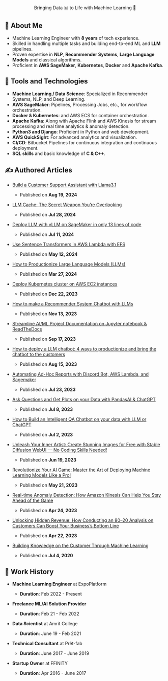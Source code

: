 <div align="center">
  <p>Bringing Data 📊 to Life with Machine Learning 🧠</p>
</div>

## 🚀 About Me

- Machine Learning Engineer with **8 years** of tech experience.
- Skilled in handling multiple tasks and building end-to-end ML and **LLM** pipelines.
- Proven expertise in **NLP**, **Recommender Systems**, **Large Language Models** and classical algorithms.
- Proficient in **AWS SageMaker**, **Kubernetes**, **Docker** and **Apache Kafka**.

## 💼 Tools and Technologies

- **Machine Learning / Data Science**: Specialized in Recommender Systems, NLP, and Deep Learning.
- **AWS SageMaker**: Pipelines, Processing Jobs, etc., for workflow orchestration.
- **Docker & Kubernetes**: and AWS ECS for container orchestration.
- **Apache Kafka**: Along with Apache Flink and AWS Kinesis for stream processing and real time analytics & anomaly detection.
- **Python3 and Django**: Proficient in Python and web development.
- **AWS QuickSight**: For advanced analytics and visualization.
- **CI/CD**: Bitbucket Pipelines for continuous integration and continuous deployment.
- **SQL skills** and basic knowledge of **C & C++**.

## ✍️ Authored Articles

- [Build a Customer Support Assistant with Llama3.1](https://mrmaheshrajput.medium.com/build-a-customer-support-assistant-with-llama3-1-7bf60611e428)
  - Published on **Aug 19, 2024**
 
- [LLM Cache: The Secret Weapon You’re Overlooking](https://mrmaheshrajput.medium.com/llm-cache-the-secret-weapon-youre-overlooking-a26b6ddab7cc)
  - Published on **Jul 28, 2024**

- [Deploy LLM with vLLM on SageMaker in only 13 lines of code](https://mrmaheshrajput.medium.com/deploy-llm-with-vllm-on-sagemaker-in-only-13-lines-of-code-1601f780c0cf)
  - Published on **Jul 11, 2024**

- [Use Sentence Transformers in AWS Lambda with EFS](https://mrmaheshrajput.medium.com/use-sentence-transformers-in-aws-lambda-with-efs-d99ad6b36436)
  - Published on **May 12, 2024**

- [How to Productionize Large Language Models \(LLMs\)](https://mrmaheshrajput.medium.com/how-to-productionize-large-language-models-llms-060a4cb1a169)
  - Published on **Mar 27, 2024**

- [Deploy Kubernetes cluster on AWS EC2 instances](https://mrmaheshrajput.medium.com/deploy-kubernetes-cluster-on-aws-ec2-instances-f3eeca9e95f1)
  - Published on **Dec 22, 2023**

- [How to make a Recommender System Chatbot with LLMs](https://mrmaheshrajput.medium.com/how-to-make-a-recommender-system-chatbot-with-llms-770c12bbca4a)
  - Published on **Nov 13, 2023**

- [Streamline AI/ML Project Documentation on Jupyter notebook & ReadTheDocs](https://mrmaheshrajput.medium.com/streamline-ai-ml-project-documentation-on-jupyter-notebook-readthedocs-e010869a7ace)
  - Published on **Sep 17, 2023**

- [How to deploy a LLM chatbot: 4 ways to productionize and bring the chatbot to the customers](https://mrmaheshrajput.medium.com/how-to-deploy-a-llm-chatbot-7f1e10dd202e)
  - Published on **Aug 15, 2023**

- [Automating Ad-Hoc Reports with Discord Bot, AWS Lambda, and Sagemaker](https://medium.com/@mrmaheshrajput/automating-ad-hoc-reports-with-discord-bot-aws-lambda-and-sagemaker-25d40e371a8a)
  - Published on **Jul 23, 2023**

- [Ask Questions and Get Plots on your Data with PandasAI & ChatGPT](https://medium.com/@mrmaheshrajput/238e13ca1b9f)
  - Published on **Jul 8, 2023**

- [How to Build an Intelligent QA Chatbot on your data with LLM or ChatGPT](https://medium.com/@mrmaheshrajput/how-to-build-an-intelligent-qa-chatbot-on-your-data-with-llm-or-chatgpt-d0009d256dce)
  - Published on **Jul 2, 2023**

- [Unleash Your Inner Artist: Create Stunning Images for Free with Stable Diffusion WebUI — No Coding Skills Needed!](https://medium.com/@mrmaheshrajput/unleash-your-inner-artist-create-stunning-images-for-free-with-stable-diffusion-webui-no-coding-11eb3a4914df)
  - Published on **Jun 19, 2023**

- [Revolutionize Your AI Game: Master the Art of Deploying Machine Learning Models Like a Pro!](https://medium.com/@mrmaheshrajput/revolutionize-your-ai-game-master-the-art-of-deploying-machine-learning-models-like-a-pro-7702834ad041)
  - Published on **May 21, 2023**

- [Real-time Anomaly Detection: How Amazon Kinesis Can Help You Stay Ahead of the Game](https://medium.com/@mrmaheshrajput/real-time-anomaly-detection-how-amazon-kinesis-can-help-you-stay-ahead-of-the-game-229ae8b32e62)
  - Published on **Apr 24, 2023**

- [Unlocking Hidden Revenue: How Conducting an 80–20 Analysis on Customers Can Boost Your Business’s Bottom Line](https://medium.com/@mrmaheshrajput/unlocking-hidden-revenue-how-conducting-an-80-20-analysis-on-customers-can-boost-your-businesss-66307220a996)
  - Published on **Apr 22, 2023**

- [Building Knowledge on the Customer Through Machine Learning](https://medium.com/swlh/building-knowledge-on-customer-through-machine-learning-2785b344749f)
  - Published on **Jul 4, 2020**

## 📅 Work History

- **Machine Learning Engineer** at ExpoPlatform
  - **Duration**: Feb 2022 - Present

- **Freelance ML/AI Solution Provider**
  - **Duration**: Feb 21 - Feb 2022

- **Data Scientist** at Amrit College
  - **Duration**: June 19 - Feb 2021

- **Technical Consultant** at Prêt-fab
  - **Duration**: June 2017 - June 2019

- **Startup Owner** at FFINITY
  - **Duration**: Apr 2016 - June 2017
